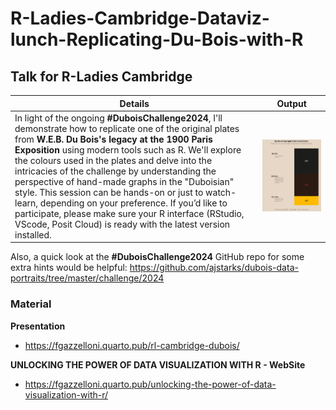 # R-Ladies-Cambridge-Dataviz-lunch-Replicating-Du-Bois-with-R

## Talk for R-Ladies Cambridge

 

Details             | Output
-------------------------|-------------------------
In light of the ongoing **#DuboisChallenge2024**, I'll demonstrate how to replicate one of the original plates from **W.E.B. Du Bois's legacy at the 1900 Paris Exposition** using modern tools such as R. We'll explore the colours used in the plates and delve into the intricacies of the challenge by understanding the perspective of hand-made graphs in the "Duboisian" style. This session can be hands-on or just to watch-learn, depending on your preference. If you’d like to participate, please make sure your R interface (RStudio, VScode, Posit Cloud) is ready with the latest version installed.  |  ![](https://raw.githubusercontent.com/Fgazzelloni/DuboisChallenge2024_FG/main/2024/challenge05/challenge05.png)


Also, a quick look at the **#DuboisChallenge2024** GitHub repo for some extra hints would be helpful: <https://github.com/ajstarks/dubois-data-portraits/tree/master/challenge/2024>

### Material

**Presentation** 
  - <https://fgazzelloni.quarto.pub/rl-cambridge-dubois/>
    
**UNLOCKING THE POWER OF DATA VISUALIZATION WITH R - WebSite**
  - <https://fgazzelloni.quarto.pub/unlocking-the-power-of-data-visualization-with-r/>




